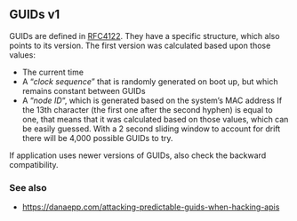 ## GUIDs v1

GUIDs are defined in [RFC4122](https://datatracker.ietf.org/doc/html/rfc4122). They have a specific structure, which also points to its version.
The first version was calculated based upon those values:
- The current time
- A “_clock sequence_” that is randomly generated on boot up, but which remains constant between GUIDs
- A “_node ID_“, which is generated based on the system’s MAC address
If the 13th character (the first one after the second hyphen) is equal to one, that means that it was calculated based on those values, which can be easily guessed. With a 2 second sliding window to account for drift there will be 4,000 possible GUIDs to try.

If application uses newer versions of GUIDs, also check the backward compatibility. 
### See also
- https://danaepp.com/attacking-predictable-guids-when-hacking-apis